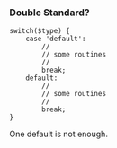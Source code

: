 ### Double Standard?

	switch($type) {
		case 'default':
			//
			// some routines
			//
			break;
		default:
			//
			// some routines
			//
			break;
	}

One default is not enough.

<!-- {"time": "2010-08-31 21:40:27", "title": "Double Standard?"} -->

